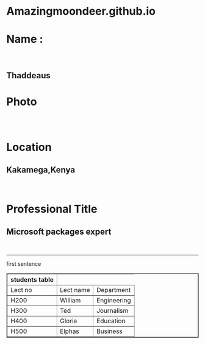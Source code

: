 # Amazingmoondeer.github.io
<p>
<h1><b>Name :</b></h1>
  <br>
<h2> Thaddeaus</h2>
</p>
<p>
  <h1><b>Photo</b></h1>
  <h2></h2>
  <br>
</p>
<p>
  <h1><b>Location</b></h1>
  <h2> Kakamega,Kenya</h2>
  <br>
</p>
<p>
  <h1><b>Professional Title</b></h1>
  <h2> Microsoft packages expert</h2>
  <br>
  </p>
  <hr>






















<p> first sentence </p>
<table border="2">
<th>students table </th>
<tr>
<td>Lect no</td>
<td>Lect name </td>
<td>Department </td>
</tr>
<tr>
<td>H200</td>
<td>William </td>
<td>Engineering </td>
</tr>
<tr>
  <td>H300</td>
  <td>Ted </td>
  <td>Journalism </td>
</tr>
<tr>
  <td>H400</td>
  <td>Gloria</td>
  <td>Education </td>
</tr>
<tr>
  <td>H500</td>
  <td>Elphas </td>
  <td>Business </td>
</tr>
</table>
